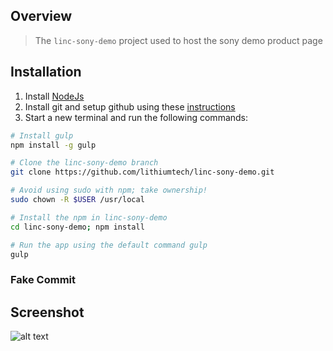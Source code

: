 ## Overview

> The `linc-sony-demo` project used to host the sony demo product page

## Installation

1. Install [NodeJs](http://nodejs.org/download/)
2. Install git and setup github using these [instructions](https://help.github.com/articles/set-up-git)
3. Start a new terminal and run the following commands:

```bash
# Install gulp
npm install -g gulp

# Clone the linc-sony-demo branch
git clone https://github.com/lithiumtech/linc-sony-demo.git

# Avoid using sudo with npm; take ownership!
sudo chown -R $USER /usr/local

# Install the npm in linc-sony-demo
cd linc-sony-demo; npm install

# Run the app using the default command gulp
gulp
```

### Fake Commit

## Screenshot

![alt text](https://raw.githubusercontent.com/lithiumtech/linc-sony-demo/master/assets/lithium/screenshot.png?token=207585__eyJzY29wZSI6IlJhd0Jsb2I6bGl0aGl1bXRlY2gvbGluYy1zb255LWRlbW8vbWFzdGVyL2Fzc2V0cy9saXRoaXVtL3NjcmVlbnNob3QucG5nIiwiZXhwaXJlcyI6MTM5ODc1NzA2OH0%3D--309648e2c0bef80d6d772986e6be5e487d6d3a04 "Sony Demo Screenshot")
